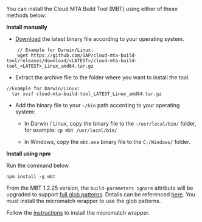 
 You can install the Cloud MTA Build Tool (MBT) using either of these methods below:

 **Install manually**

   - [Download](https://github.com/SAP/cloud-mta-build-tool/releases) the latest binary file according to your operating system.

```
    // Example for Darwin/Linux: 
    wget https://github.com/SAP/cloud-mta-build-tool/releases/download/<LATEST>/cloud-mta-build-tool_<LATEST>_Linux_amd64.tar.gz
```
    
   - Extract the archive file to the folder where you want to install the tool.


```
//Example for Darwin/Linux:
  tar xvzf cloud-mta-build-tool_LATEST_Linux_amd64.tar.gz
```

   - Add the binary file to your `~/bin` path according to your operating system:  

     * In Darwin / Linux, copy the binary file to the `~/usr/local/bin/` folder, for example: `cp mbt /usr/local/bin/`

     * In Windows, copy the `mbt.exe` binary file to the `C:/Windows/` folder.

**Install using npm**

Run the command below.

```
npm install -g mbt
```

From the MBT 1.2.25 version, the `build-parameters ignore` attribute will be upgraded to support [full glob patterns](https://en.wikipedia.org/wiki/Glob_(programming)). Details can be referenced [here](https://github.com/SAP/cloud-mta-build-tool/blob/master/docs/docs/configuration.md). You must install the micromatch wrapper to use the glob patterns.

Follow the [instructions](https://github.com/SAP/cloud-mta-build-tool/tree/master/docs/docs/micromatch-wrapper.md) to install the micromatch wrapper.